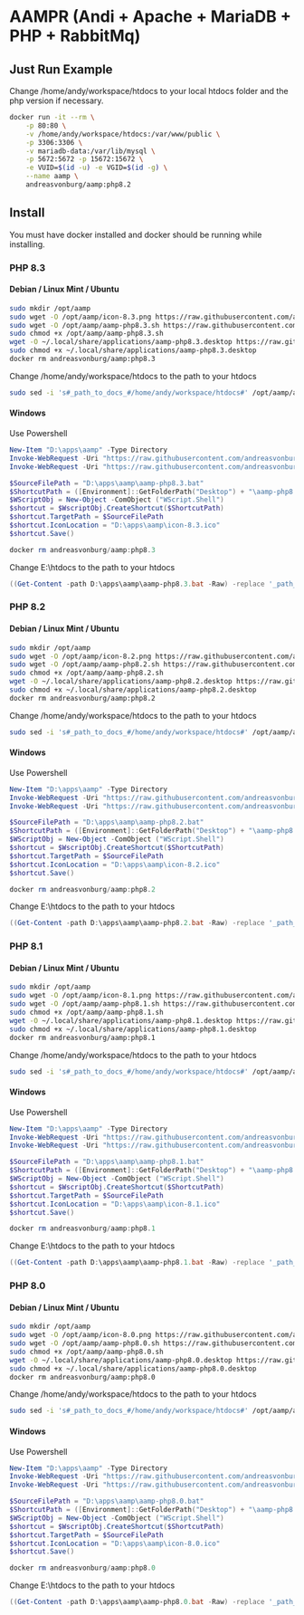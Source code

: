 # AAMPR (Andi + Apache + MariaDB + PHP + RabbitMq)


## Just Run Example

Change /home/andy/workspace/htdocs to your local htdocs folder and the php version if necessary.

```bash
docker run -it --rm \
    -p 80:80 \
    -v /home/andy/workspace/htdocs:/var/www/public \
    -p 3306:3306 \
    -v mariadb-data:/var/lib/mysql \
    -p 5672:5672 -p 15672:15672 \
    -e VUID=$(id -u) -e VGID=$(id -g) \
    --name aamp \
    andreasvonburg/aamp:php8.2
```


## Install

You must have docker installed and docker should be running while installing.


### PHP 8.3

#### Debian / Linux Mint / Ubuntu

```bash
sudo mkdir /opt/aamp
sudo wget -O /opt/aamp/icon-8.3.png https://raw.githubusercontent.com/andreasvonburg/aamp/main/bin/php/icon-8.3.png
sudo wget -O /opt/aamp/aamp-php8.3.sh https://raw.githubusercontent.com/andreasvonburg/aamp/main/bin/php/aamp-php8.3.sh
sudo chmod +x /opt/aamp/aamp-php8.3.sh
wget -O ~/.local/share/applications/aamp-php8.3.desktop https://raw.githubusercontent.com/andreasvonburg/aamp/main/bin/php/aamp-php8.3.desktop
sudo chmod +x ~/.local/share/applications/aamp-php8.3.desktop
docker rm andreasvonburg/aamp:php8.3
```

Change /home/andy/workspace/htdocs to the path to your htdocs

```bash
sudo sed -i 's#_path_to_docs_#/home/andy/workspace/htdocs#' /opt/aamp/aamp-php8.3.sh
```


#### Windows

Use Powershell

```powershell
New-Item "D:\apps\aamp" -Type Directory 
Invoke-WebRequest -Uri "https://raw.githubusercontent.com/andreasvonburg/aamp/main/bin/php/aamp-php8.3.bat" -OutFile "D:\apps\aamp\aamp-php8.3.bat"
Invoke-WebRequest -Uri "https://raw.githubusercontent.com/andreasvonburg/aamp/main/bin/php/icon.ico" -OutFile "D:\apps\aamp\icon.ico"

$SourceFilePath = "D:\apps\aamp\aamp-php8.3.bat"
$ShortcutPath = ([Environment]::GetFolderPath("Desktop") + "\aamp-php8.3.lnk")
$WScriptObj = New-Object -ComObject ("WScript.Shell")
$shortcut = $WscriptObj.CreateShortcut($ShortcutPath)
$shortcut.TargetPath = $SourceFilePath
$shortcut.IconLocation = "D:\apps\aamp\icon-8.3.ico"
$shortcut.Save()

docker rm andreasvonburg/aamp:php8.3
```

Change E:\htdocs to the path to your htdocs

```powershell
((Get-Content -path D:\apps\aamp\aamp-php8.3.bat -Raw) -replace '_path_to_docs_','E:\htdocs') | Set-Content -Path D:\apps\aamp\aamp-php8.3.bat
```


### PHP 8.2

#### Debian / Linux Mint / Ubuntu

```bash
sudo mkdir /opt/aamp
sudo wget -O /opt/aamp/icon-8.2.png https://raw.githubusercontent.com/andreasvonburg/aamp/main/bin/php/icon-8.2.png
sudo wget -O /opt/aamp/aamp-php8.2.sh https://raw.githubusercontent.com/andreasvonburg/aamp/main/bin/php/aamp-php8.2.sh
sudo chmod +x /opt/aamp/aamp-php8.2.sh
wget -O ~/.local/share/applications/aamp-php8.2.desktop https://raw.githubusercontent.com/andreasvonburg/aamp/main/bin/php/aamp-php8.2.desktop
sudo chmod +x ~/.local/share/applications/aamp-php8.2.desktop
docker rm andreasvonburg/aamp:php8.2
```

Change /home/andy/workspace/htdocs to the path to your htdocs

```bash
sudo sed -i 's#_path_to_docs_#/home/andy/workspace/htdocs#' /opt/aamp/aamp-php8.2.sh
```


#### Windows

Use Powershell

```powershell
New-Item "D:\apps\aamp" -Type Directory 
Invoke-WebRequest -Uri "https://raw.githubusercontent.com/andreasvonburg/aamp/main/bin/php/aamp-php8.2.bat" -OutFile "D:\apps\aamp\aamp-php8.2.bat"
Invoke-WebRequest -Uri "https://raw.githubusercontent.com/andreasvonburg/aamp/main/bin/php/icon.ico" -OutFile "D:\apps\aamp\icon.ico"

$SourceFilePath = "D:\apps\aamp\aamp-php8.2.bat"
$ShortcutPath = ([Environment]::GetFolderPath("Desktop") + "\aamp-php8.2.lnk")
$WScriptObj = New-Object -ComObject ("WScript.Shell")
$shortcut = $WscriptObj.CreateShortcut($ShortcutPath)
$shortcut.TargetPath = $SourceFilePath
$shortcut.IconLocation = "D:\apps\aamp\icon-8.2.ico"
$shortcut.Save()

docker rm andreasvonburg/aamp:php8.2
```

Change E:\htdocs to the path to your htdocs

```powershell
((Get-Content -path D:\apps\aamp\aamp-php8.2.bat -Raw) -replace '_path_to_docs_','E:\htdocs') | Set-Content -Path D:\apps\aamp\aamp-php8.2.bat
```


### PHP 8.1

#### Debian / Linux Mint / Ubuntu

```bash
sudo mkdir /opt/aamp
sudo wget -O /opt/aamp/icon-8.1.png https://raw.githubusercontent.com/andreasvonburg/aamp/main/bin/php/icon-8.1.png
sudo wget -O /opt/aamp/aamp-php8.1.sh https://raw.githubusercontent.com/andreasvonburg/aamp/main/bin/php/aamp-php8.1.sh
sudo chmod +x /opt/aamp/aamp-php8.1.sh
wget -O ~/.local/share/applications/aamp-php8.1.desktop https://raw.githubusercontent.com/andreasvonburg/aamp/main/bin/php/aamp-php8.1.desktop
sudo chmod +x ~/.local/share/applications/aamp-php8.1.desktop
docker rm andreasvonburg/aamp:php8.1
```

Change /home/andy/workspace/htdocs to the path to your htdocs

```bash
sudo sed -i 's#_path_to_docs_#/home/andy/workspace/htdocs#' /opt/aamp/aamp-php8.1.sh
```


#### Windows

Use Powershell

```powershell
New-Item "D:\apps\aamp" -Type Directory 
Invoke-WebRequest -Uri "https://raw.githubusercontent.com/andreasvonburg/aamp/main/bin/php/aamp-php8.1.bat" -OutFile "D:\apps\aamp\aamp-php8.1.bat"
Invoke-WebRequest -Uri "https://raw.githubusercontent.com/andreasvonburg/aamp/main/bin/php/icon.ico" -OutFile "D:\apps\aamp\icon.ico"

$SourceFilePath = "D:\apps\aamp\aamp-php8.1.bat"
$ShortcutPath = ([Environment]::GetFolderPath("Desktop") + "\aamp-php8.1.lnk")
$WScriptObj = New-Object -ComObject ("WScript.Shell")
$shortcut = $WscriptObj.CreateShortcut($ShortcutPath)
$shortcut.TargetPath = $SourceFilePath
$shortcut.IconLocation = "D:\apps\aamp\icon-8.1.ico"
$shortcut.Save()

docker rm andreasvonburg/aamp:php8.1
```

Change E:\htdocs to the path to your htdocs

```powershell
((Get-Content -path D:\apps\aamp\aamp-php8.1.bat -Raw) -replace '_path_to_docs_','E:\htdocs') | Set-Content -Path D:\apps\aamp\aamp-php8.1.bat
```


### PHP 8.0

#### Debian / Linux Mint / Ubuntu

```bash
sudo mkdir /opt/aamp
sudo wget -O /opt/aamp/icon-8.0.png https://raw.githubusercontent.com/andreasvonburg/aamp/main/bin/php/icon-8.0.png
sudo wget -O /opt/aamp/aamp-php8.0.sh https://raw.githubusercontent.com/andreasvonburg/aamp/main/bin/php/aamp-php8.0.sh
sudo chmod +x /opt/aamp/aamp-php8.0.sh
wget -O ~/.local/share/applications/aamp-php8.0.desktop https://raw.githubusercontent.com/andreasvonburg/aamp/main/bin/php/aamp-php8.0.desktop
sudo chmod +x ~/.local/share/applications/aamp-php8.0.desktop
docker rm andreasvonburg/aamp:php8.0
```

Change /home/andy/workspace/htdocs to the path to your htdocs

```bash
sudo sed -i 's#_path_to_docs_#/home/andy/workspace/htdocs#' /opt/aamp/aamp-php8.0.sh
```


#### Windows

Use Powershell

```powershell
New-Item "D:\apps\aamp" -Type Directory 
Invoke-WebRequest -Uri "https://raw.githubusercontent.com/andreasvonburg/aamp/main/bin/php/aamp-php8.0.bat" -OutFile "D:\apps\aamp\aamp-php8.0.bat"
Invoke-WebRequest -Uri "https://raw.githubusercontent.com/andreasvonburg/aamp/main/bin/php/icon.ico" -OutFile "D:\apps\aamp\icon.ico"

$SourceFilePath = "D:\apps\aamp\aamp-php8.0.bat"
$ShortcutPath = ([Environment]::GetFolderPath("Desktop") + "\aamp-php8.0.lnk")
$WScriptObj = New-Object -ComObject ("WScript.Shell")
$shortcut = $WscriptObj.CreateShortcut($ShortcutPath)
$shortcut.TargetPath = $SourceFilePath
$shortcut.IconLocation = "D:\apps\aamp\icon-8.0.ico"
$shortcut.Save()

docker rm andreasvonburg/aamp:php8.0
```

Change E:\htdocs to the path to your htdocs

```powershell
((Get-Content -path D:\apps\aamp\aamp-php8.0.bat -Raw) -replace '_path_to_docs_','E:\htdocs') | Set-Content -Path D:\apps\aamp\aamp-php8.0.bat
```
